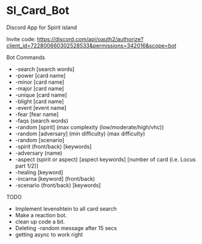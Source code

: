 # SI_Card_Bot
Discord App for Spirit island

Invite code: https://discord.com/api/oauth2/authorize?client_id=722800660302528533&permissions=342016&scope=bot


Bot Commands 
- -search [search words]
- -power [card name]
- -minor [card name]
- -major [card name]
- -unique [card name]
- -blight [card name]
- -event [event name]
- -fear [fear name]
- -faqs (search words)
- -random [spirit] (max complexity (low/moderate/high/vhc))
- -random [adversary] (min difficulty) (max difficulty)
- -random [scenario]
- -spirit (front/back) [keywords]
- -adversary (name)
- -aspect (spirit or aspect) [aspect keywords] [number of card (i.e. Locus part 1/2)]
- -healing [keyword]
- -incarna [keyword] (front/back)
- -scenario (front/back) [keywords]
 
 
 


TODO
- Implement levenshtein to all card search
- Make a reaction bot.
- clean up code a bit.
- Deleting -random message after 15 secs
- getting async to work right
